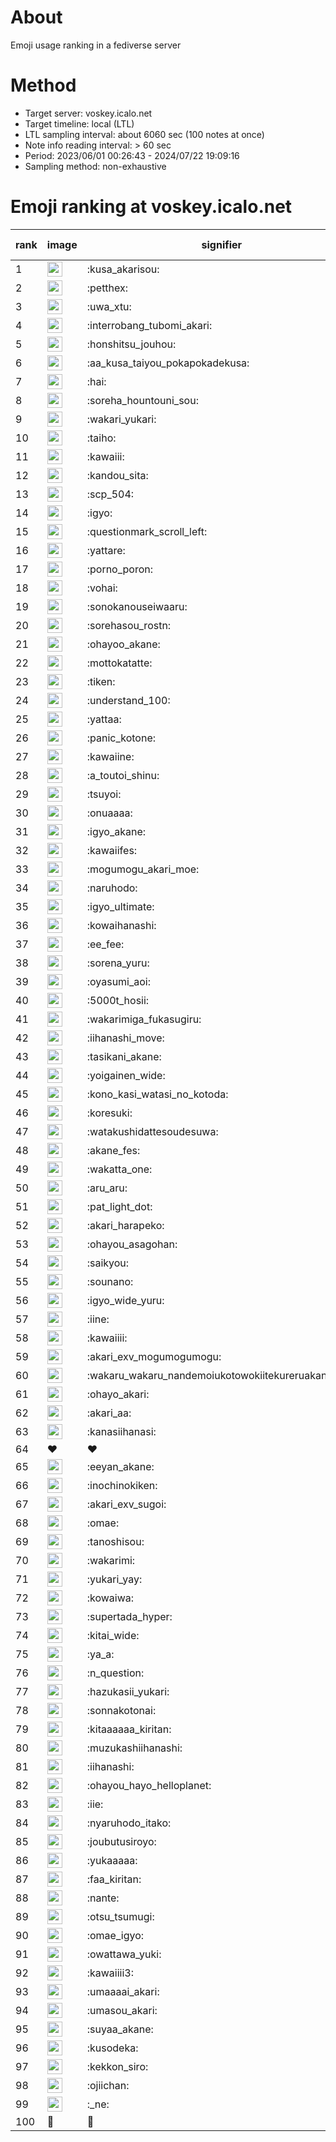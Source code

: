 # About
Emoji usage ranking in a fediverse server

# Method
- Target server: voskey.icalo.net
- Target timeline: local (LTL)
- LTL sampling interval: about 6060 sec (100 notes at once)
- Note info reading interval: > 60 sec
- Period: 2023/06/01 00:26:43 - 2024/07/22 19:09:16 
- Sampling method: non-exhaustive

# Emoji ranking at voskey.icalo.net

|rank|image|signifier|type|frequency score|
|----|----|----|----|----|
|1|<img height="24" src="https://voskey.icalo.net/emoji/kusa_akarisou.webp">|:kusa_akarisou:|custom|29265|
|2|<img height="24" src="https://voskey.icalo.net/emoji/petthex.webp">|:petthex:|custom|20915|
|3|<img height="24" src="https://voskey.icalo.net/emoji/uwa_xtu.webp">|:uwa_xtu:|custom|11799|
|4|<img height="24" src="https://voskey.icalo.net/emoji/interrobang_tubomi_akari.webp">|:interrobang_tubomi_akari:|custom|11138|
|5|<img height="24" src="https://voskey.icalo.net/emoji/honshitsu_jouhou.webp">|:honshitsu_jouhou:|custom|8938|
|6|<img height="24" src="https://voskey.icalo.net/emoji/aa_kusa_taiyou_pokapokadekusa.webp">|:aa_kusa_taiyou_pokapokadekusa:|custom|8426|
|7|<img height="24" src="https://voskey.icalo.net/emoji/hai.webp">|:hai:|custom|7820|
|8|<img height="24" src="https://voskey.icalo.net/emoji/soreha_hountouni_sou.webp">|:soreha_hountouni_sou:|custom|6982|
|9|<img height="24" src="https://voskey.icalo.net/emoji/wakari_yukari.webp">|:wakari_yukari:|custom|6750|
|10|<img height="24" src="https://voskey.icalo.net/emoji/taiho.webp">|:taiho:|custom|6632|
|11|<img height="24" src="https://voskey.icalo.net/emoji/kawaiii.webp">|:kawaiii:|custom|5961|
|12|<img height="24" src="https://voskey.icalo.net/emoji/kandou_sita.webp">|:kandou_sita:|custom|5957|
|13|<img height="24" src="https://voskey.icalo.net/emoji/scp_504.webp">|:scp_504:|custom|5664|
|14|<img height="24" src="https://voskey.icalo.net/emoji/igyo.webp">|:igyo:|custom|4457|
|15|<img height="24" src="https://voskey.icalo.net/emoji/questionmark_scroll_left.webp">|:questionmark_scroll_left:|custom|4401|
|16|<img height="24" src="https://voskey.icalo.net/emoji/yattare.webp">|:yattare:|custom|4358|
|17|<img height="24" src="https://voskey.icalo.net/emoji/porno_poron.webp">|:porno_poron:|custom|4307|
|18|<img height="24" src="https://voskey.icalo.net/emoji/vohai.webp">|:vohai:|custom|4079|
|19|<img height="24" src="https://voskey.icalo.net/emoji/sonokanouseiwaaru.webp">|:sonokanouseiwaaru:|custom|4073|
|20|<img height="24" src="https://voskey.icalo.net/emoji/sorehasou_rostn.webp">|:sorehasou_rostn:|custom|3917|
|21|<img height="24" src="https://voskey.icalo.net/emoji/ohayoo_akane.webp">|:ohayoo_akane:|custom|3833|
|22|<img height="24" src="https://voskey.icalo.net/emoji/mottokatatte.webp">|:mottokatatte:|custom|3694|
|23|<img height="24" src="https://voskey.icalo.net/emoji/tiken.webp">|:tiken:|custom|3576|
|24|<img height="24" src="https://voskey.icalo.net/emoji/understand_100.webp">|:understand_100:|custom|3514|
|25|<img height="24" src="https://voskey.icalo.net/emoji/yattaa.webp">|:yattaa:|custom|3508|
|26|<img height="24" src="https://voskey.icalo.net/emoji/panic_kotone.webp">|:panic_kotone:|custom|3422|
|27|<img height="24" src="https://voskey.icalo.net/emoji/kawaiine.webp">|:kawaiine:|custom|3313|
|28|<img height="24" src="https://voskey.icalo.net/emoji/a_toutoi_shinu.webp">|:a_toutoi_shinu:|custom|3234|
|29|<img height="24" src="https://voskey.icalo.net/emoji/tsuyoi.webp">|:tsuyoi:|custom|3197|
|30|<img height="24" src="https://voskey.icalo.net/emoji/onuaaaa.webp">|:onuaaaa:|custom|3030|
|31|<img height="24" src="https://voskey.icalo.net/emoji/igyo_akane.webp">|:igyo_akane:|custom|2974|
|32|<img height="24" src="https://voskey.icalo.net/emoji/kawaiifes.webp">|:kawaiifes:|custom|2823|
|33|<img height="24" src="https://voskey.icalo.net/emoji/mogumogu_akari_moe.webp">|:mogumogu_akari_moe:|custom|2786|
|34|<img height="24" src="https://voskey.icalo.net/emoji/naruhodo.webp">|:naruhodo:|custom|2755|
|35|<img height="24" src="https://voskey.icalo.net/emoji/igyo_ultimate.webp">|:igyo_ultimate:|custom|2741|
|36|<img height="24" src="https://voskey.icalo.net/emoji/kowaihanashi.webp">|:kowaihanashi:|custom|2680|
|37|<img height="24" src="https://voskey.icalo.net/emoji/ee_fee.webp">|:ee_fee:|custom|2518|
|38|<img height="24" src="https://voskey.icalo.net/emoji/sorena_yuru.webp">|:sorena_yuru:|custom|2503|
|39|<img height="24" src="https://voskey.icalo.net/emoji/oyasumi_aoi.webp">|:oyasumi_aoi:|custom|2445|
|40|<img height="24" src="https://voskey.icalo.net/emoji/5000t_hosii.webp">|:5000t_hosii:|custom|2444|
|41|<img height="24" src="https://voskey.icalo.net/emoji/wakarimiga_fukasugiru.webp">|:wakarimiga_fukasugiru:|custom|2405|
|42|<img height="24" src="https://voskey.icalo.net/emoji/iihanashi_move.webp">|:iihanashi_move:|custom|2357|
|43|<img height="24" src="https://voskey.icalo.net/emoji/tasikani_akane.webp">|:tasikani_akane:|custom|2168|
|44|<img height="24" src="https://voskey.icalo.net/emoji/yoigainen_wide.webp">|:yoigainen_wide:|custom|2122|
|45|<img height="24" src="https://voskey.icalo.net/emoji/kono_kasi_watasi_no_kotoda.webp">|:kono_kasi_watasi_no_kotoda:|custom|2104|
|46|<img height="24" src="https://voskey.icalo.net/emoji/koresuki.webp">|:koresuki:|custom|2100|
|47|<img height="24" src="https://voskey.icalo.net/emoji/watakushidattesoudesuwa.webp">|:watakushidattesoudesuwa:|custom|2097|
|48|<img height="24" src="https://voskey.icalo.net/emoji/akane_fes.webp">|:akane_fes:|custom|2087|
|49|<img height="24" src="https://voskey.icalo.net/emoji/wakatta_one.webp">|:wakatta_one:|custom|2085|
|50|<img height="24" src="https://voskey.icalo.net/emoji/aru_aru.webp">|:aru_aru:|custom|2054|
|51|<img height="24" src="https://voskey.icalo.net/emoji/pat_light_dot.webp">|:pat_light_dot:|custom|2019|
|52|<img height="24" src="https://voskey.icalo.net/emoji/akari_harapeko.webp">|:akari_harapeko:|custom|1968|
|53|<img height="24" src="https://voskey.icalo.net/emoji/ohayou_asagohan.webp">|:ohayou_asagohan:|custom|1956|
|54|<img height="24" src="https://voskey.icalo.net/emoji/saikyou.webp">|:saikyou:|custom|1930|
|55|<img height="24" src="https://voskey.icalo.net/emoji/sounano.webp">|:sounano:|custom|1913|
|56|<img height="24" src="https://voskey.icalo.net/emoji/igyo_wide_yuru.webp">|:igyo_wide_yuru:|custom|1826|
|57|<img height="24" src="https://voskey.icalo.net/emoji/iine.webp">|:iine:|custom|1803|
|58|<img height="24" src="https://voskey.icalo.net/emoji/kawaiiii.webp">|:kawaiiii:|custom|1798|
|59|<img height="24" src="https://voskey.icalo.net/emoji/akari_exv_mogumogumogu.webp">|:akari_exv_mogumogumogu:|custom|1793|
|60|<img height="24" src="https://voskey.icalo.net/emoji/wakaru_wakaru_nandemoiukotowokiitekureruakanetyan.webp">|:wakaru_wakaru_nandemoiukotowokiitekureruakanetyan:|custom|1720|
|61|<img height="24" src="https://voskey.icalo.net/emoji/ohayo_akari.webp">|:ohayo_akari:|custom|1682|
|62|<img height="24" src="https://voskey.icalo.net/emoji/akari_aa.webp">|:akari_aa:|custom|1639|
|63|<img height="24" src="https://voskey.icalo.net/emoji/kanasiihanasi.webp">|:kanasiihanasi:|custom|1630|
|64|❤|❤|unicode|1616|
|65|<img height="24" src="https://voskey.icalo.net/emoji/eeyan_akane.webp">|:eeyan_akane:|custom|1613|
|66|<img height="24" src="https://voskey.icalo.net/emoji/inochinokiken.webp">|:inochinokiken:|custom|1608|
|67|<img height="24" src="https://voskey.icalo.net/emoji/akari_exv_sugoi.webp">|:akari_exv_sugoi:|custom|1605|
|68|<img height="24" src="https://voskey.icalo.net/emoji/omae.webp">|:omae:|custom|1603|
|69|<img height="24" src="https://voskey.icalo.net/emoji/tanoshisou.webp">|:tanoshisou:|custom|1578|
|70|<img height="24" src="https://voskey.icalo.net/emoji/wakarimi.webp">|:wakarimi:|custom|1557|
|71|<img height="24" src="https://voskey.icalo.net/emoji/yukari_yay.webp">|:yukari_yay:|custom|1541|
|72|<img height="24" src="https://voskey.icalo.net/emoji/kowaiwa.webp">|:kowaiwa:|custom|1495|
|73|<img height="24" src="https://voskey.icalo.net/emoji/supertada_hyper.webp">|:supertada_hyper:|custom|1488|
|74|<img height="24" src="https://voskey.icalo.net/emoji/kitai_wide.webp">|:kitai_wide:|custom|1475|
|75|<img height="24" src="https://voskey.icalo.net/emoji/ya_a.webp">|:ya_a:|custom|1466|
|76|<img height="24" src="https://voskey.icalo.net/emoji/n_question.webp">|:n_question:|custom|1431|
|77|<img height="24" src="https://voskey.icalo.net/emoji/hazukasii_yukari.webp">|:hazukasii_yukari:|custom|1422|
|78|<img height="24" src="https://voskey.icalo.net/emoji/sonnakotonai.webp">|:sonnakotonai:|custom|1336|
|79|<img height="24" src="https://voskey.icalo.net/emoji/kitaaaaaa_kiritan.webp">|:kitaaaaaa_kiritan:|custom|1336|
|80|<img height="24" src="https://voskey.icalo.net/emoji/muzukashiihanashi.webp">|:muzukashiihanashi:|custom|1331|
|81|<img height="24" src="https://voskey.icalo.net/emoji/iihanashi.webp">|:iihanashi:|custom|1330|
|82|<img height="24" src="https://voskey.icalo.net/emoji/ohayou_hayo_helloplanet.webp">|:ohayou_hayo_helloplanet:|custom|1316|
|83|<img height="24" src="https://voskey.icalo.net/emoji/iie.webp">|:iie:|custom|1297|
|84|<img height="24" src="https://voskey.icalo.net/emoji/nyaruhodo_itako.webp">|:nyaruhodo_itako:|custom|1280|
|85|<img height="24" src="https://voskey.icalo.net/emoji/joubutusiroyo.webp">|:joubutusiroyo:|custom|1276|
|86|<img height="24" src="https://voskey.icalo.net/emoji/yukaaaaa.webp">|:yukaaaaa:|custom|1257|
|87|<img height="24" src="https://voskey.icalo.net/emoji/faa_kiritan.webp">|:faa_kiritan:|custom|1255|
|88|<img height="24" src="https://voskey.icalo.net/emoji/nante.webp">|:nante:|custom|1240|
|89|<img height="24" src="https://voskey.icalo.net/emoji/otsu_tsumugi.webp">|:otsu_tsumugi:|custom|1237|
|90|<img height="24" src="https://voskey.icalo.net/emoji/omae_igyo.webp">|:omae_igyo:|custom|1223|
|91|<img height="24" src="https://voskey.icalo.net/emoji/owattawa_yuki.webp">|:owattawa_yuki:|custom|1212|
|92|<img height="24" src="https://voskey.icalo.net/emoji/kawaiiii3.webp">|:kawaiiii3:|custom|1186|
|93|<img height="24" src="https://voskey.icalo.net/emoji/umaaaai_akari.webp">|:umaaaai_akari:|custom|1170|
|94|<img height="24" src="https://voskey.icalo.net/emoji/umasou_akari.webp">|:umasou_akari:|custom|1162|
|95|<img height="24" src="https://voskey.icalo.net/emoji/suyaa_akane.webp">|:suyaa_akane:|custom|1159|
|96|<img height="24" src="https://voskey.icalo.net/emoji/kusodeka.webp">|:kusodeka:|custom|1155|
|97|<img height="24" src="https://voskey.icalo.net/emoji/kekkon_siro.webp">|:kekkon_siro:|custom|1152|
|98|<img height="24" src="https://voskey.icalo.net/emoji/ojiichan.webp">|:ojiichan:|custom|1149|
|99|<img height="24" src="https://voskey.icalo.net/emoji/_ne.webp">|:_ne:|custom|1126|
|100|🤔|🤔|unicode|1125|
